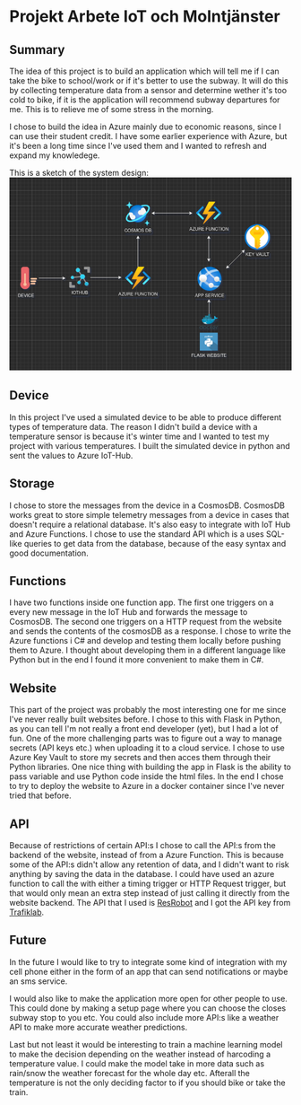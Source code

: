 # Projekt Arbete IoT och Molntjänster

## Summary

The idea of this project is to build an application which will tell me if I can take the bike to school/work or if it's better to use the subway. It will do this by collecting temperature data from a sensor and determine wether it's too cold to bike, if it is the application will recommend subway departures for me. This is to relieve me of some stress in the morning.

I chose to build the idea in Azure mainly due to  economic reasons, since I can use their student credit. I have some earlier experience with Azure, but it's been a long time since I've used them and I wanted to refresh and expand my knowledege.

This is a sketch of the system design:
![](system.png)

## Device

In this project I've used a simulated device to be able to produce different types of temperature data. The reason I didn't build a device with a temperature sensor is because it's winter time and I wanted to test my project with various temperatures. I built the simulated device in python and sent the values to Azure IoT-Hub.

## Storage

I chose to store the messages from the device in a CosmosDB. CosmosDB works great to store simple telemetry messages from a device in cases that doesn't require a relational database. It's also easy to integrate with IoT Hub and Azure Functions. I chose to use the standard API which is a uses SQL-like queries to get data from the database, because of the easy syntax and good documentation.

## Functions

I have two functions inside one function app. The first one triggers on a every new message in the IoT Hub and forwards the message to CosmosDB. The second one triggers on a HTTP request from the website and sends the contents of the cosmosDB as a response.
I chose to write the Azure functions i C# and develop and testing them locally before pushing them to Azure. I thought about developing them in a different language like Python but in the end I found it more convenient to make them in C#.

## Website

This part of the project was probably the most interesting one for me since I've never really built websites before. I chose to this with Flask in Python, as you can tell I'm not really a front end developer (yet), but I had a lot of fun. One of the more challenging parts was to figure out a way to manage secrets (API keys etc.) when uploading it to a cloud service. I chose to use Azure Key Vault to store my secrets and then acces them through their Python libraries. One nice thing with building the app in Flask is the ability to pass variable and use Python code inside the html files. In the end I chose to try to deploy the website to Azure in a docker container since I've never tried that before. 

## API

Because of restrictions of certain API:s I chose to call the API:s from the backend of the website, instead of from a Azure Function. This is because some of the API:s didn't allow any retention of data, and I didn't want to risk anything by saving the data in the database. I could have used an azure function to call the with either a timing trigger or HTTP Request trigger, but that would only mean an extra step instead of just calling it directly from the website backend. The API that I used is [ResRobot](https://www.trafiklab.se/api/trafiklab-apis/resrobot-v2/timetables/) and I got the API key from [Trafiklab](https://www.trafiklab.se). 

## Future

In the future I would like to try to integrate some kind of integration with my cell phone either in the form of an app that can send notifications or maybe an sms service. 

I would also like to make the application more open for other people to use. This could done by making a setup page where you can choose the closes subway stop to you etc. You could also include more API:s like a weather API to make more accurate weather predictions. 

Last but not least it would be interesting to train a machine learning model to make the decision depending on the weather instead of harcoding a temperature value. I could make the model take in more data such as rain/snow the weather forecast for the whole day etc. Afterall the temperature is not the only deciding factor to if you should bike or take the train.